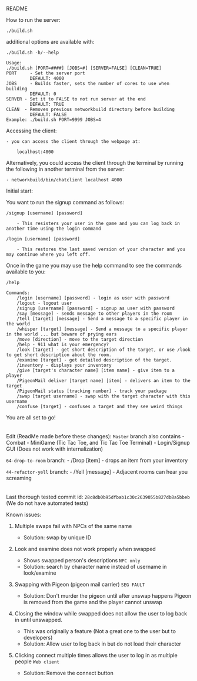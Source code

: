 README

How to run the server:

	./build.sh 

additional options are available with:
	
	./build.sh -h/--help

	Usage:
	./build.sh [PORT=####] [JOBS=#] [SERVER=FALSE] [CLEAN=TRUE]
	PORT 	 - Set the server port
	         DEFAULT: 4000
	JOBS 	 - Builds faster, sets the number of cores to use when building
	         DEFAULT: 0
	SERVER - Set it to FALSE to not run server at the end
	         DEFAULT: TRUE
	CLEAN  - Removes previous networkbuild directory before building
	         DEFAULT: FALSE
	Example: ./build.sh PORT=9999 JOBS=4

Accessing the client:
	
	- you can access the client through the webpage at:

		localhost:4000

Alternatively, you could access the client through the terminal by running the following in another terminal from the server:

	- networkbuild/bin/chatclient localhost 4000

Initial start:

You want to run the signup command as follows:
	
	/signup [username] [password]

		- This resisters your user in the game and you can log back in another time using the login command

	/login [username] [password]

		- This restores the last saved version of your character and you may continue where you left off.

Once in the game you may use the help command to see the commands available to you:
	
	/help

	Commands:
		/login [username] [password] - login as user with password
		/logout - logout user
		/signup [username] [password] - signup as user with password
		/say [message] - sends message to other players in the room
		/tell [target] [message] - Send a message to a specific player in the world
		/whisper [target] [message] - Send a message to a specific player in the world ... but beware of prying ears
		/move [direction] - move to the target direction
		/help - 911 what is your emergency?
		/look [target] - get short description of the target, or use /look to get short description about the room.
		/examine [target] - get detailed description of the target.
		/inventory - displays your inventory
		/give [target's character name] [item name] - give item to a player
		/PigeonMail deliver [target name] [item] - delivers an item to the target
		/PigeonMail status [tracking number] - track your package
		/swap [target username] - swap with the target character with this username
		/confuse [target] - confuses a target and they see weird things


You are all set to go!
\
\
\
Edit (ReadMe made before these changes):
`Master` branch also contains
	- Combat
	- MiniGame (Tic Tac Toe, and Tic Tac Toe Terminal)
	- Login/Signup GUI (Does not work with internalization)

`64-drop-to-room` branch:
	- /Drop [item] - drops an item from your inventory

`44-refactor-yell` branch:
	- /Yell [message] - Adjacent rooms can hear you screaming
\
\
\
Last thorough tested commit id: `28c8db0b95dfbab1c30c2639055b827db8a5bbeb`
(We do not have automated tests)

Known issues:
1. Multiple swaps fail with NPCs of the same name
	- Solution: swap by unique ID

2. Look and examine does not work properly when swapped
	- Shows swapped person's descriptions `NPC only`
	- Solution: search by character name instead of username in look/examine

3. Swapping with Pigeon (pigeon mail carrier) `SEG FAULT`
	- Solution: Don't murder the pigeon until after unswap happens
				Pigeon is removed from the game and the player cannot unswap

4. Closing the window while swapped does not allow the user to log back in until 	unswapped. 
	- This was originally a feature (Not a great one to the user but to developers)
	- Solution: Allow user to log back in but do not load their character

5. Clicking connect multiple times allows the user to log in as multiple people `Web client`
	- Solution: Remove the connect button 
